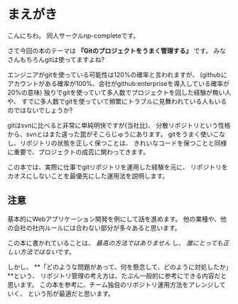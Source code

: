 # まえがき

こんにちわ。
同人サークルnp-completeです。

さて今回の本のテーマは
**『Gitのプロジェクトをうまく管理する』**
です。
みなさんもちろんgitは使ってますよね?

エンジニアがgitを使っている可能性は120%の確率と言われますが、
(githubにアカウントがある確率が100%、会社がgithub:enterpriseを導入している確率が20%の意味)
独りでgitを使っていて多人数でプロジェクトを回した経験が無い人や、
すでに多人数でgitを使っていて頻繁にトラブルに見舞われている人もいるのではないでしょうか?

gitはsvnに比べると非常に単純明快ですが(当社比)、
分散リポジトリという性格から、svnとはまた違った罠がそこらじゅうにあります。
gitをうまく使いこなし、リポジトリの状態を正しく保つことは、
きれいなコードを保つことと同様に重要で、プロジェクトの成否に関わってきます。

この本では、実際に仕事でgitリポジトリを運用した経験を元に、
リポジトリをカオスにしないことを最優先にした運用法を説明します。

## 注意

基本的にWebアプリケーション開発を例にして話を進めます。
他の業種や、他の会社の社内ルールには合わない部分が多々あると思います。

この本に書かれていることは、
*最高の方法ではありません* し、
*誰にとっても正しい方法ではない*です。

しかし、
**「どのような問題があって、何を懸念して、どのように対処したか」**という、
リポジトリ管理の考え方は、たぶん一般的に参考にできる内容だと思います。
この本を参考に、チーム独自のリポジトリ運用方法をアレンジしていく、
という形が最適だと思います。
